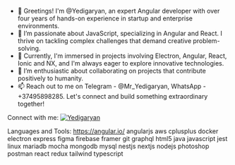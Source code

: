 - 👋 Greetings! I'm @Yedigaryan, an expert Angular developer with over four years of hands-on experience in startup and enterprise environments.
- 👀 I’m passionate about JavaScript, specializing in Angular and React. I thrive on tackling complex challenges that demand creative problem-solving.
- 🌱 Currently, I'm immersed in projects involving Electron, Angular, React, Ionic and NX, and I'm always eager to explore innovative technologies.
- 💞️ I’m enthusiastic about collaborating on projects that contribute positively to humanity.
- 📫 Reach out to me on Telegram - @Mr_Yedigaryan, WhatsApp - +37495898285. Let's connect and build something extraordinary together!


Connect with me:
[![Yedigaryan](https://content.linkedin.com/content/dam/me/brand/en-us/brand-home/logos/In-Blue-Logo.png.original.png)](https://www.linkedin.com/in/davit-yedigaryan-web3-solidity-angular-javascript-developer/)

Languages and Tools:
https://angular.io/
angularjs aws cplusplus docker electron express figma firebase framer git graphql html5 java javascript jest linux mariadb mocha mongodb mysql nestjs nextjs nodejs photoshop postman react redux tailwind typescript
